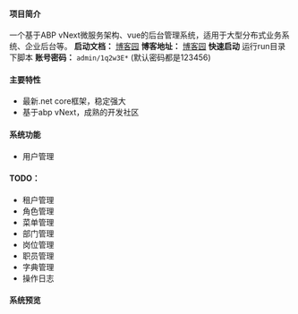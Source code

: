 #### 项目简介
一个基于ABP vNext微服务架构、vue的后台管理系统，适用于大型分布式业务系统、企业后台等。
**启动文档：** [博客园](https://www.cnblogs.com/william-xu/p/12806810.html)
**博客地址：** [博客园](https://www.cnblogs.com/william-xu/)
**快速启动**
运行run目录下脚本
**账号密码：** `admin/1q2w3E*` (默认密码都是123456)
#### 主要特性
- 最新.net core框架，稳定强大
- 基于abp vNext，成熟的开发社区
####  系统功能
- 用户管理
#### TODO：
- 租户管理
- 角色管理
- 菜单管理
- 部门管理
- 岗位管理
- 职员管理
- 字典管理
- 操作日志
#### 系统预览
